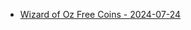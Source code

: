 <ul>
  <li><a href="https://zynga.social/edea43">Wizard of Oz Free Coins - 2024-07-24</a></li>

</ul>
